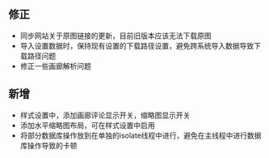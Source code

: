 ## 修正

- 同步网站关于原图链接的更新，目前旧版本应该无法下载原图
- 导入设置数据时，保持现有设置的下载路径设置，避免跨系统导入数据导致下载路径问题
- 修正一些画廊解析问题

## 新增

- 样式设置中，添加画廊评论显示开关，缩略图显示开关
- 添加水平缩略图布局，可在样式设置中启用
- 将部分数据库操作放到在单独的isolate线程中进行，避免在主线程中进行数据库操作导致的卡顿